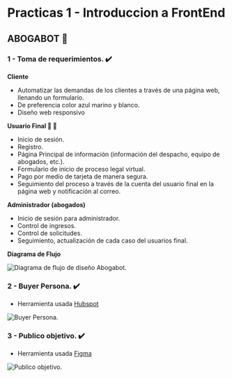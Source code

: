 

# **Practicas 1 - Introduccion a FrontEnd**

## **ABOGABOT :robot:**

### **1 - Toma de requerimientos. ✔️**

**Cliente**

   - Automatizar las demandas de los clientes a través de una página web, llenando un formulario.
   - De preferencia color azul marino y blanco.
   - Diseño web responsivo

**Usuario Final 👨 👩**

   - Inicio de sesión.
   - Registro.
   - Página Principal de información (información del despacho, equipo de abogados, etc.).
   - Formulario de inicio de proceso legal virtual.
   - Pago por medio de tarjeta de manera segura.
   - Seguimiento del proceso a través de la cuenta del usuario final en la página web y notificación al correo.      
   
**Administrador (abogados)**

   - Inicio de sesión para administrador.
   - Control de ingresos.
   - Control de solicitudes.
   - Seguimiento, actualización de cada caso del usuarios final.

**Diagrama de Flujo**

 <img alt="Diagrama de flujo de diseño Abogabot." src="https://github.com/Jeysonab/Launch-X-Mision-FrontEnd/blob/123b21874efee5487ff1c4872d9ffe289fb55772/Practica%201%20Abogabot/Diagrama%20de%20flujo%20Abogabot.png">

### **2 - Buyer Persona. ✔️**
   - Herramienta usada [Hubspot](https://www.hubspot.es/make-my-persona)

 <img alt="Buyer Persona." src="https://github.com/Jeysonab/Launch-X-Mision-FrontEnd/blob/efe7b67afa867d05fd57fc8f6a8470dcea951e50/Practica%201%20Abogabot/Buyer%20Persona.png">

### **3 - Publico objetivo. ✔️**
   - Herramienta usada [Figma](https://www.figma.com/?fuid=)
   
<img alt="Publico objetivo." src="https://github.com/Jeysonab/Launch-X-Mision-FrontEnd/blob/466bbec094699eff9b58dc95d22c1810c60e8f02/Practica%201%20Abogabot/Publico%20Objetivo.png">

